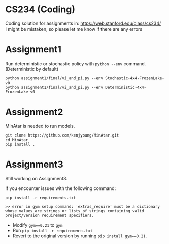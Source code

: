 # CS234 (Coding)
Coding solution for assignments in:
https://web.stanford.edu/class/cs234/
</br>
I might be mistaken, so please let me know if there are any errors

# Assignment1
Run deterministic or stochastic policy with `python --env` command.
(Deterministic by default)
```
python assignment1/final/vi_and_pi.py --env Stochastic-4x4-FrozenLake-v0
python assignment1/final/vi_and_pi.py --env Deterministic-4x4-FrozenLake-v0
```

# Assignment2
MinAtar is needed to run models.
```
git clone https://github.com/kenjyoung/MinAtar.git
cd MinAtar
pip install .
```

# Assignment3
Still working on Assignment3.

If you encounter issues with the following command:
```
pip install -r requirements.txt

>> error in gym setup command: 'extras_require' must be a dictionary whose values are strings or lists of strings containing valid project/version requirement specifiers.
```
- Modify `gym==0.21` to `gym`
- Run `pip install -r requirements.txt`
- Revert to the original version by running `pip install gym==0.21`.